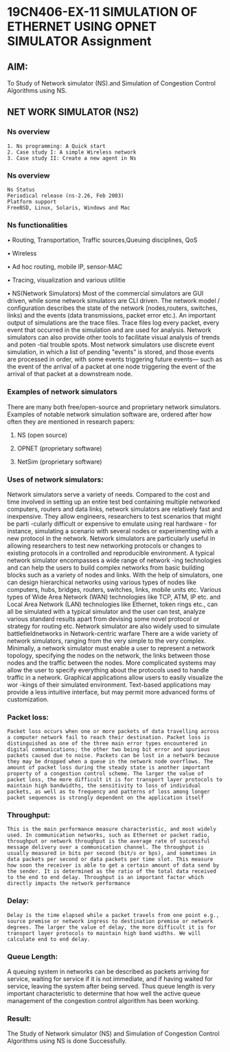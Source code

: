 # 19CN406-EX-11 SIMULATION OF ETHERNET USING OPNET SIMULATOR Assignment
## AIM:
To Study of Network simulator (NS).and Simulation of Congestion Control Algorithms using NS.

## NET WORK SIMULATOR (NS2)
### Ns overview
```
1. Ns programming: A Quick start
2. Case study I: A simple Wireless network
3. Case study II: Create a new agent in Ns
```
### Ns overview
```
Ns Status
Periodical release (ns-2.26, Feb 2003)
Platform support
FreeBSD, Linux, Solaris, Windows and Mac
```
### Ns functionalities

• Routing, Transportation, Traffic sources,Queuing disciplines, QoS 

• Wireless 

• Ad hoc routing, mobile IP, sensor-MAC 

• Tracing, visualization and various utilitie 

• NS(Network Simulators) Most of the commercial simulators are GUI driven, while some network simulators are
CLI driven. The network model / configuration describes the state of the network (nodes,routers, switches,
links) and the events (data transmissions, packet error etc.). An important output of simulations are the
trace files. Trace files log every packet, every event that occurred in the simulation and are used for
analysis. Network simulators can also provide other tools to facilitate visual analysis of trends and poten
-tial trouble spots. Most network simulators use discrete event simulation, in which a list of pending
"events" is stored, and those events are processed in order, with some events triggering future events— such
as the event of the arrival of a packet at one node triggering the event of the arrival of that packet at
a downstream node. 

### Examples of network simulators

There are many both free/open-source and proprietary network simulators. Examples of notable network simulation software are, ordered after how often they are mentioned in research papers:

1. NS (open source)

2. OPNET (proprietary software)

3. NetSim (proprietary software)
### Uses of network simulators:

Network simulators serve a variety of needs. Compared to the cost and time involved in setting up an 
entire test bed containing multiple networked computers, routers and data links, network simulators are
relatively fast and inexpensive. They allow engineers, researchers to test scenarios that might be parti
-cularly difficult or expensive to emulate using real hardware - for instance, simulating a scenario with
several nodes or experimenting with a new protocol in the network. Network simulators are particularly 
useful in allowing researchers to test new networking protocols or changes to existing protocols in a 
controlled and reproducible environment. A typical network simulator encompasses a wide range of network
-ing technologies and can help the users to build complex networks from basic building blocks such as a 
variety of nodes and links. With the help of simulators, one can design hierarchical networks using 
various types of nodes like computers, hubs, bridges, routers, switches, links, mobile units etc. Various 
types of Wide Area Network (WAN) technologies like TCP, ATM, IP etc. and Local Area Network (LAN) technologies
like Ethernet, token rings etc., can all be simulated with a typical simulator and the user can test, analyze
various standard results apart from devising some novel protocol or strategy for routing etc. Network simulator
are also widely used to simulate battlefieldnetworks in Network-centric warfare There are a wide variety of 
network simulators, ranging from the very simple to the very complex. Minimally, a network simulator must 
enable a user to represent a network topology, specifying the nodes on the network, the links between those 
nodes and the traffic between the nodes. More complicated systems may allow the user to specify everything about
the protocols used to handle traffic in a network. Graphical applications allow users to easily visualize the wor
-kings of their simulated environment. Text-based applications may provide a less intuitive interface, but may 
permit more advanced forms of customization.

### Packet loss:
    Packet loss occurs when one or more packets of data travelling across a computer network fail to reach their destination. Packet loss is distinguished as one of the three main error types encountered in digital communications; the other two being bit error and spurious packets caused due to noise. Packets can be lost in a network because they may be dropped when a queue in the network node overflows. The amount of packet loss during the steady state is another important property of a congestion control scheme. The larger the value of packet loss, the more difficult it is for transport layer protocols to maintain high bandwidths, the sensitivity to loss of individual packets, as well as to frequency and patterns of loss among longer packet sequences is strongly dependent on the application itself
### Throughput:
    This is the main performance measure characteristic, and most widely used. In communication networks, such as Ethernet or packet radio, throughput or network throughput is the average rate of successful message delivery over a communication channel. The throughput is usually measured in bits per second (bit/s or bps), and sometimes in data packets per second or data packets per time slot. This measure how soon the receiver is able to get a certain amount of data send by the sender. It is determined as the ratio of the total data received to the end to end delay. Throughput is an important factor which directly impacts the network performance
### Delay:
    Delay is the time elapsed while a packet travels from one point e.g., source premise or network ingress to destination premise or network degrees. The larger the value of delay, the more difficult it is for transport layer protocols to maintain high band widths. We will calculate end to end delay.
### Queue Length:
   A queuing system in networks can be described as packets arriving for service, waiting for service if it is not immediate, and if having waited for service, leaving the system after being served. Thus queue length is very important characteristic to determine that how well the active queue management of the congestion control algorithm has been working.
### Result:
The Study of Network simulator (NS) and Simulation of Congestion Control Algorithms using NS is done Successfully.
